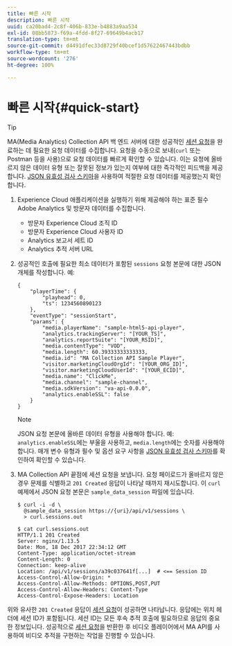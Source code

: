 ```yaml
---
title: 빠른 시작
description: 빠른 시작
uuid: ca20bad4-2c8f-406b-833e-b4883a9aa534
exl-id: 08bb5873-f69a-4fdd-8f27-69649b4acb17
translation-type: tm+mt
source-git-commit: d4491dfec33d8729f40bcef1d57622467443bdbb
workflow-type: tm+mt
source-wordcount: '276'
ht-degree: 100%

---
```


# 빠른 시작{#quick-start}

>[!TIP]
>
>MA(Media Analytics) Collection API 백 엔드 서버에 대한 성공적인 [세션 요청](/help/media-collection-api/mc-api-ref/mc-api-sessions-req.md)을 완료하는 데 필요한 요청 데이터를 수집합니다. 요청을 수동으로 보내(`curl` 또는 Postman 등을 사용)으로 요청 데이터를 빠르게 확인할 수 있습니다. 이는 요청에 올바르지 않은 데이터 유형 또는 잘못된 정보가 있는지 여부에 대한 즉각적인 피드백을 제공합니다. [JSON 유효성 검사 스키마](/help/media-collection-api/mc-api-ref/mc-api-json-validation.md)을 사용하여 적절한 요청 데이터를 제공했는지 확인합니다.

1. Experience Cloud 애플리케이션을 실행하기 위해 제공해야 하는 표준 필수 Adobe Analytics 및 방문자 데이터를 수집합니다.

   * 방문자 Experience Cloud 조직 ID
   * 방문자 Experience Cloud 사용자 ID
   * Analytics 보고서 세트 ID
   * Analytics 추적 서버 URL

1. 성공적인 호출에 필요한 최소 데이터가 포함된 `sessions` 요청 본문에 대한 JSON 개체를 작성합니다. 예:

   ```
   { 
       "playerTime": { 
           "playhead": 0, 
           "ts": 1234560890123 
       }, 
       "eventType": "sessionStart", 
       "params": { 
           "media.playerName": "sample-html5-api-player", 
           "analytics.trackingServer": "[YOUR_TS]", 
           "analytics.reportSuite": "[YOUR_RSID]", 
           "media.contentType": "VOD", 
           "media.length": 60.39333333333333, 
           "media.id": "MA Collection API Sample Player", 
           "visitor.marketingCloudOrgId": "[YOUR_ORG_ID]", 
           "visitor.marketingCloudUserId": "[YOUR_ECID]",
           "media.name": "ClickMe", 
           "media.channel": "sample-channel", 
           "media.sdkVersion": "va-api-0.0.0", 
           "analytics.enableSSL": false 
       } 
   }
   ```

   >[!NOTE]
   >
   >JSON 요청 본문에 올바른 데이터 유형을 사용해야 합니다. 예: `analytics.enableSSL`에는 부울을 사용하고, `media.length`에는 숫자를 사용해야 합니다. 매개 변수 유형과 필수 및 옵션 요구 사항을 [JSON 유효성 검사 스키마](/help/media-collection-api/mc-api-impl/mc-api-validate-reqs.md)를 확인하여 확인할 수 있습니다.

1. MA Collection API 끝점에 세션 요청을 보냅니다. 요청 페이로드가 올바르지 않은 경우 문제를 식별하고 `201 Created` 응답이 나타날 때까지 재시도합니다. 이 `curl` 예제에서 JSON 요청 본문은 `sample_data_session` 파일에 있습니다.

   ```
   $ curl -i -d \ 
     @sample_data_session https://{uri}/api/v1/sessions \ 
     > curl.sessions.out 
   
   $ cat curl.sessions.out 
   HTTP/1.1 201 Created 
   Server: nginx/1.13.5 
   Date: Mon, 18 Dec 2017 22:34:12 GMT 
   Content-Type: application/octet-stream 
   Content-Length: 0 
   Connection: keep-alive 
   Location: /api/v1/sessions/a39c037641f[...]  # <== Session ID  
   Access-Control-Allow-Origin: * 
   Access-Control-Allow-Methods: OPTIONS,POST,PUT 
   Access-Control-Allow-Headers: Content-Type 
   Access-Control-Expose-Headers: Location
   ```

위와 유사한 `201 Created` 응답이 [세션 요청](/help/media-collection-api/mc-api-ref/mc-api-sessions-req.md)이 성공하면 나타납니다. 응답에는 위치 헤더에 세션 ID가 포함됩니다. 세션 ID는 모든 후속 추적 호출에 필요하므로 응답의 중요한 정보입니다. 성공적으로 [세션 요청](/help/media-collection-api/mc-api-ref/mc-api-sessions-req.md)을 반환한 후 비디오 플레이어에서 MA API를 사용하여 비디오 추적을 구현하는 작업을 진행할 수 있습니다.
